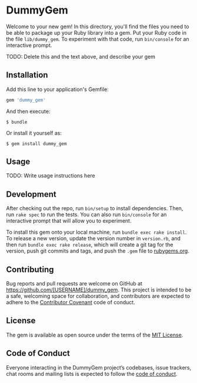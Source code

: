 # DummyGem

Welcome to your new gem! In this directory, you'll find the files you need to be able to package up your Ruby library into a gem. Put your Ruby code in the file `lib/dummy_gem`. To experiment with that code, run `bin/console` for an interactive prompt.

TODO: Delete this and the text above, and describe your gem

## Installation

Add this line to your application's Gemfile:

```ruby
gem 'dummy_gem'
```

And then execute:

    $ bundle

Or install it yourself as:

    $ gem install dummy_gem

## Usage

TODO: Write usage instructions here

## Development

After checking out the repo, run `bin/setup` to install dependencies. Then, run `rake spec` to run the tests. You can also run `bin/console` for an interactive prompt that will allow you to experiment.

To install this gem onto your local machine, run `bundle exec rake install`. To release a new version, update the version number in `version.rb`, and then run `bundle exec rake release`, which will create a git tag for the version, push git commits and tags, and push the `.gem` file to [rubygems.org](https://rubygems.org).

## Contributing

Bug reports and pull requests are welcome on GitHub at https://github.com/[USERNAME]/dummy_gem. This project is intended to be a safe, welcoming space for collaboration, and contributors are expected to adhere to the [Contributor Covenant](http://contributor-covenant.org) code of conduct.

## License

The gem is available as open source under the terms of the [MIT License](https://opensource.org/licenses/MIT).

## Code of Conduct

Everyone interacting in the DummyGem project’s codebases, issue trackers, chat rooms and mailing lists is expected to follow the [code of conduct](https://github.com/[USERNAME]/dummy_gem/blob/master/CODE_OF_CONDUCT.md).
